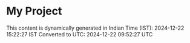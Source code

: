 # My Project

This content is dynamically generated in Indian Time (IST): 2024-12-22 15:22:27 IST
Converted to UTC: 2024-12-22 09:52:27 UTC
